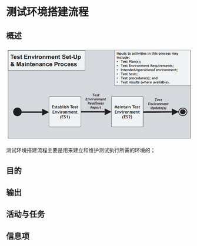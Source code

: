 # 测试环境搭建流程

## 概述

![](../../../../../.gitbook/assets/image%20%2896%29.png)

测试环境搭建流程主要是用来建立和维护测试执行所需的环境的；



## 目的

## 输出

## 活动与任务

## 信息项

